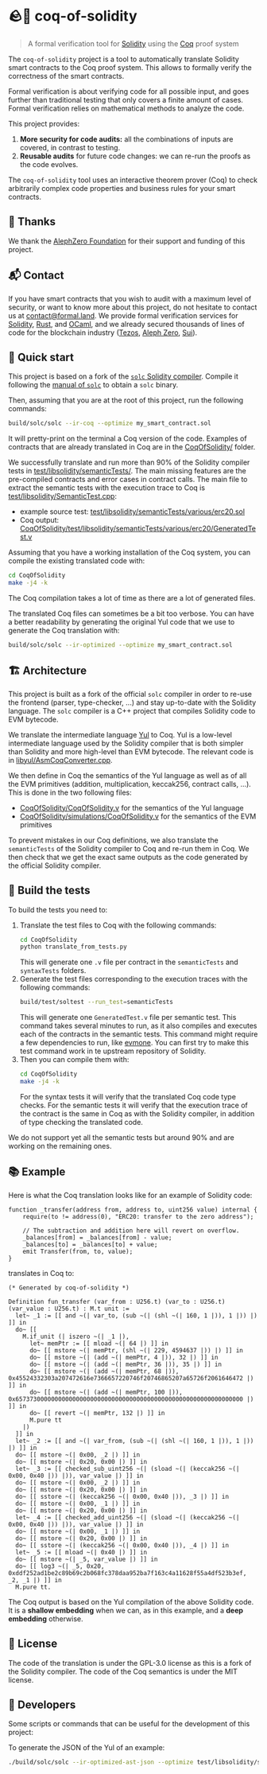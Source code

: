 # 🪨🐓 coq-of-solidity
> A formal verification tool for [Solidity](https://soliditylang.org/) using the [Coq](https://coq.inria.fr/) proof system

The `coq-of-solidity` project is a tool to automatically translate Solidity smart contracts to the Coq proof system. This allows to formally verify the correctness of the smart contracts.

Formal verification is about verifying code for all possible input, and goes further than traditional testing that only covers a finite amount of cases. Formal verification relies on mathematical methods to analyze the code.

This project provides:

1. **More security for code audits:** all the combinations of inputs are covered, in contrast to testing.
2. **Reusable audits** for future code changes: we can re-run the proofs as the code evolves.

The `coq-of-solidity` tool uses an interactive theorem prover (Coq) to check arbitrarily complex code properties and business rules for your smart contracts.

## 🙏 Thanks

We thank the [AlephZero Foundation](https://alephzero.org/) for their support and funding of this project.

<!-- contact -->
## 📬 Contact

If you have smart contracts that you wish to audit with a maximum level of security, or want to know more about this project, do not hesitate to contact us at [contact@formal.land](mailto:contact@formal.land). We provide formal verification services for [Solidity](https://soliditylang.org/), [Rust](https://www.rust-lang.org/), and [OCaml](https://ocaml.org/), and we already secured thousands of lines of code for the blockchain industry ([Tezos](https://tezos.com/), [Aleph Zero](https://alephzero.org/), [Sui](https://sui.io/)).

## 🚀 Quick start

This project is based on a fork of the [`solc` Solidity compiler](https://github.com/ethereum/solidity). Compile it following the [manual of `solc`](https://docs.soliditylang.org/en/latest/installing-solidity.html#building-from-source) to obtain a `solc` binary.

Then, assuming that you are at the root of this project, run the following commands:

```sh
build/solc/solc --ir-coq --optimize my_smart_contract.sol
```

It will pretty-print on the terminal a Coq version of the code. Examples of contracts that are already translated in Coq are in the [CoqOfSolidity/](CoqOfSolidity/) folder.

We successfully translate and run more than 90% of the Solidity compiler tests in [test/libsolidity/semanticTests/](test/libsolidity/semanticTests/). The main missing features are the pre-compiled contracts and error cases in contract calls. The main file to extract the semantic tests with the execution trace to Coq is [test/libsolidity/SemanticTest.cpp](test/libsolidity/SemanticTest.cpp):

- example source test: [test/libsolidity/semanticTests/various/erc20.sol](test/libsolidity/semanticTests/various/erc20.sol)
- Coq output: [CoqOfSolidity/test/libsolidity/semanticTests/various/erc20/GeneratedTest.v](CoqOfSolidity/test/libsolidity/semanticTests/various/erc20/GeneratedTest.v)

Assuming that you have a working installation of the Coq system, you can compile the existing translated code with:

```sh
cd CoqOfSolidity
make -j4 -k
```

The Coq compilation takes a lot of time as there are a lot of generated files.

The translated Coq files can sometimes be a bit too verbose. You can have a better readability by generating the original Yul code that we use to generate the Coq translation with:

```sh
build/solc/solc --ir-optimized --optimize my_smart_contract.sol
```

## 🏗️ Architecture

This project is built as a fork of the official `solc` compiler in order to re-use the frontend (parser, type-checker, ...) and stay up-to-date with the Solidity language. The `solc` compiler is a C++ project that compiles Solidity code to EVM bytecode.

We translate the intermediate language [Yul](https://docs.soliditylang.org/en/latest/yul.html) to Coq. Yul is a low-level intermediate language used by the Solidity compiler that is both simpler than Solidity and more high-level than EVM bytecode. The relevant code is in [libyul/AsmCoqConverter.cpp](libyul/AsmCoqConverter.cpp).

We then define in Coq the semantics of the Yul language as well as of all the EVM primitives (addition, multiplication, keccak256, contract calls, ...). This is done in the two following files:

- [CoqOfSolidity/CoqOfSolidity.v](CoqOfSolidity/CoqOfSolidity.v) for the semantics of the Yul language
- [CoqOfSolidity/simulations/CoqOfSolidity.v](CoqOfSolidity/simulations/CoqOfSolidity.v) for the semantics of the EVM primitives

To prevent mistakes in our Coq definitions, we also translate the `semanticTests` of the Solidity compiler to Coq and re-run them in Coq. We then check that we get the exact same outputs as the code generated by the official Solidity compiler.

## 🧪 Build the tests

To build the tests you need to:

1. Translate the test files to Coq with the following commands:
    ```sh
    cd CoqOfSolidity
    python translate_from_tests.py
    ```
    This will generate one `.v` file per contract in the `semanticTests` and `syntaxTests` folders.
2. Generate the test files corresponding to the execution traces with the following commands:
    ```sh
    build/test/soltest --run_test=semanticTests
    ```
    This will generate one `GeneratedTest.v` file per semantic test. This command takes several minutes to run, as it also compiles and executes each of the contracts in the semantic tests. This command might require a few dependencies to run, like [evmone](https://github.com/ethereum/evmone). You can first try to make this test command work in te upstream repository of Solidity.
3. Then you can compile them with:
    ```sh
    cd CoqOfSolidity
    make -j4 -k
    ```
    For the syntax tests it will verify that the translated Coq code type checks. For the semantic tests it will verify that the execution trace of the contract is the same in Coq as with the Solidity compiler, in addition of type checking the translated code.

We do not support yet all the semantic tests but around 90% and are working on the remaining ones.

## 📚 Example

Here is what the Coq translation looks like for an example of Solidity code:

```solidity
function _transfer(address from, address to, uint256 value) internal {
    require(to != address(0), "ERC20: transfer to the zero address");

    // The subtraction and addition here will revert on overflow.
    _balances[from] = _balances[from] - value;
    _balances[to] = _balances[to] + value;
    emit Transfer(from, to, value);
}
```

translates in Coq to:

```coq
(* Generated by coq-of-solidity *)

Definition fun_transfer (var_from : U256.t) (var_to : U256.t) (var_value : U256.t) : M.t unit :=
  let~ _1 := [[ and ~(| var_to, (sub ~(| (shl ~(| 160, 1 |)), 1 |)) |) ]] in
  do~ [[
    M.if_unit (| iszero ~(| _1 |),
      let~ memPtr := [[ mload ~(| 64 |) ]] in
      do~ [[ mstore ~(| memPtr, (shl ~(| 229, 4594637 |)) |) ]] in
      do~ [[ mstore ~(| (add ~(| memPtr, 4 |)), 32 |) ]] in
      do~ [[ mstore ~(| (add ~(| memPtr, 36 |)), 35 |) ]] in
      do~ [[ mstore ~(| (add ~(| memPtr, 68 |)), 0x45524332303a207472616e7366657220746f20746865207a65726f2061646472 |) ]] in
      do~ [[ mstore ~(| (add ~(| memPtr, 100 |)), 0x6573730000000000000000000000000000000000000000000000000000000000 |) ]] in
      do~ [[ revert ~(| memPtr, 132 |) ]] in
      M.pure tt
    |)
  ]] in
  let~ _2 := [[ and ~(| var_from, (sub ~(| (shl ~(| 160, 1 |)), 1 |)) |) ]] in
  do~ [[ mstore ~(| 0x00, _2 |) ]] in
  do~ [[ mstore ~(| 0x20, 0x00 |) ]] in
  let~ _3 := [[ checked_sub_uint256 ~(| (sload ~(| (keccak256 ~(| 0x00, 0x40 |)) |)), var_value |) ]] in
  do~ [[ mstore ~(| 0x00, _2 |) ]] in
  do~ [[ mstore ~(| 0x20, 0x00 |) ]] in
  do~ [[ sstore ~(| (keccak256 ~(| 0x00, 0x40 |)), _3 |) ]] in
  do~ [[ mstore ~(| 0x00, _1 |) ]] in
  do~ [[ mstore ~(| 0x20, 0x00 |) ]] in
  let~ _4 := [[ checked_add_uint256 ~(| (sload ~(| (keccak256 ~(| 0x00, 0x40 |)) |)), var_value |) ]] in
  do~ [[ mstore ~(| 0x00, _1 |) ]] in
  do~ [[ mstore ~(| 0x20, 0x00 |) ]] in
  do~ [[ sstore ~(| (keccak256 ~(| 0x00, 0x40 |)), _4 |) ]] in
  let~ _5 := [[ mload ~(| 0x40 |) ]] in
  do~ [[ mstore ~(| _5, var_value |) ]] in
  do~ [[ log3 ~(| _5, 0x20, 0xddf252ad1be2c89b69c2b068fc378daa952ba7f163c4a11628f55a4df523b3ef, _2, _1 |) ]] in
  M.pure tt.
```

The Coq output is based on the Yul compilation of the above Solidity code. It is a **shallow embedding** when we can, as in this example, and a **deep embedding** otherwise.

## 📝 License

The code of the translation is under the GPL-3.0 license as this is a fork of the Solidity compiler. The code of the Coq semantics is under the MIT license.

## 👥 Developers

Some scripts or commands that can be useful for the development of this project:

To generate the JSON of the Yul of an example:

```sh
./build/solc/solc --ir-optimized-ast-json --optimize test/libsolidity/semanticTests/various/erc20.sol |tail -1 |jq 'walk(if type == "object" then del(.nativeSrc, .src, .type) else . end)' >CoqOfSolidity/test/libsolidity/semanticTests/various/erc20/ERC20.json
```
